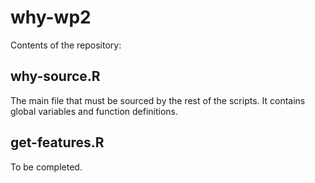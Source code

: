 # why-wp2
Contents of the repository:

## why-source.R
The main file that must be sourced by the rest of the scripts.
It contains global variables and function definitions.

## get-features.R
To be completed.
